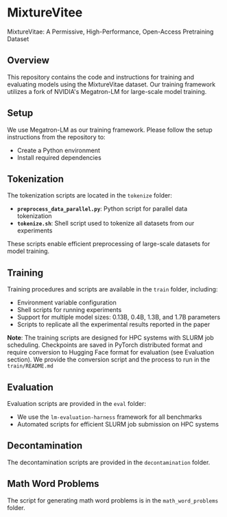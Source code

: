 # MixtureVitee
MixtureVitae: A Permissive, High-Performance, Open-Access Pretraining Dataset

## Overview

This repository contains the code and instructions for training and evaluating models using the MixtureVitae dataset. Our training framework utilizes a fork of NVIDIA's Megatron-LM for large-scale model training.

## Setup

We use Megatron-LM as our training framework. Please follow the setup instructions from the repository to:
- Create a Python environment
- Install required dependencies

## Tokenization

The tokenization scripts are located in the `tokenize` folder:
- **`preprocess_data_parallel.py`**: Python script for parallel data tokenization
- **`tokenize.sh`**: Shell script used to tokenize all datasets from our experiments

These scripts enable efficient preprocessing of large-scale datasets for model training.

## Training

Training procedures and scripts are available in the `train` folder, including:
- Environment variable configuration
- Shell scripts for running experiments
- Support for multiple model sizes: 0.13B, 0.4B, 1.3B, and 1.7B parameters
- Scripts to replicate all the experimental results reported in the paper

**Note**: The training scripts are designed for HPC systems with SLURM job scheduling. Checkpoints are saved in PyTorch distributed format and require conversion to Hugging Face format for evaluation (see Evaluation section). We provide the conversion script and the process to run in the `train/README.md`

## Evaluation

Evaluation scripts are provided in the `eval` folder:
- We use the `lm-evaluation-harness` framework for all benchmarks
- Automated scripts for efficient SLURM job submission on HPC systems

## Decontamination
The decontamination scripts are provided in the `decontamination` folder.

## Math Word Problems
The script for generating math word problems is in the `math_word_problems` folder.